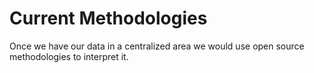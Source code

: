 # Current Methodologies

Once we have our data in a centralized area we would use open source methodologies to interpret it.&#x20;
